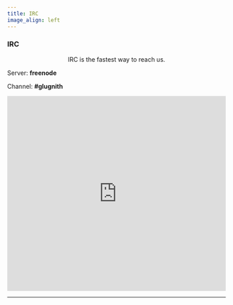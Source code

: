 ```yaml
---
title: IRC
image_align: left
---
```


### IRC

<center> IRC is the fastest way to reach us. </center>

Server: **freenode**

Channel: **#glugnith**

<iframe src="https://kiwiirc.com/client/irc.freenode.net/#glugnith" style="border:0; width:100%; height:450px;"></iframe>

---